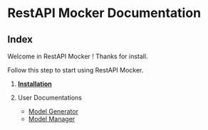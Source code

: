 # RestAPI Mocker Documentation

## Index

Welcome in RestAPI Mocker ! Thanks for install.

Follow this step to start using RestAPI Mocker.

1. [__Installation__](installation.md)

2. User Documentations

    * [Model Generator](./user-docs/model-generator.md)
    * [Model Manager](./user-docs/model-manager.md)